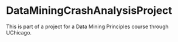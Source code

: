 # DataMiningCrashAnalysisProject

This is part of a project for a Data Mining Principles course through UChicago.
